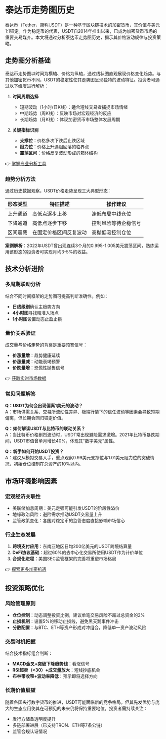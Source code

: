 # 泰达币走势图历史

泰达币（Tether，简称USDT）是一种基于区块链技术的加密货币，其价值与美元1:1锚定。作为稳定币的代表，USDT自2014年推出以来，已成为加密货币市场的重要交易媒介。本文将通过分析泰达币走势图历史，揭示其价格波动规律与投资策略。

## 走势图分析基础
泰达币走势图以时间为横轴、价格为纵轴，通过线状图直观展现价格变化趋势。与其他加密货币不同，USDT的稳定性使其走势图呈现独特的波动特征。投资者可通过以下维度进行解析：

1. **时间周期选择**  
   - 短期波动（1小时/日K线）：适合短线交易者捕捉市场情绪
   - 中期趋势（周K线）：反映市场对宏观经济的反应
   - 长期趋势（月K线）：体现加密货币市场整体发展周期

2. **关键指标识别**  
   - **支撑位**：价格多次下跌后止跌区域
   - **阻力位**：价格上升遇阻回落的临界点
   - **震荡区间**：价格反复波动形成的箱体结构

👉 [掌握专业分析工具](https://bit.ly/okx_welcome)

### 趋势分析方法
通过历史数据观察，USDT价格走势呈现三大典型形态：

| 形态类型   | 特征描述                | 操作建议               |
|------------|-------------------------|------------------------|
| 上升通道   | 高低点逐步上移          | 逢低布局中线仓位       |
| 下降通道   | 高低点逐步下移          | 控制风险等待企稳信号   |
| 区间震荡   | 在固定价格区间反复波动  | 高抛低吸控制仓位       |

**案例解析**：2022年USDT曾出现连续3个月的0.995-1.005美元震荡区间，熟练运用该形态的投资者可实现月均3-5%的收益。

## 技术分析进阶
### 多周期联动分析
结合不同时间框架的走势图可提高判断准确性。例如：
- **日线级别**确认主趋势方向
- **4小时图**寻找精准入场点
- **1小时图**设置动态止盈止损

### 量价关系验证
成交量与价格走势的背离是重要预警信号：
- **价涨量增**：趋势健康延续
- **价涨量减**：动能衰竭预警
- **价跌量增**：恐慌性抛售信号

👉 [获取实时市场数据](https://bit.ly/okx_welcome)

### 常见问题解答
**Q：USDT为何会出现偏离1美元的波动？**  
A：市场供需关系、交易所流动性差异、极端行情下的信任波动等因素会导致短期偏离，但长期会回归锚定价值。

**Q：如何解读USDT与比特币的联动关系？**  
A：当比特币价格剧烈波动时，USDT常出现避险需求激增。2021年比特币暴跌期间，USDT市值曾单月增长40%，体现其"数字美元"属性。

**Q：新手如何开始USDT投资？**  
A：建议从模拟交易入手，重点观察0.99美元支撑位与1.01美元阻力位的突破情况，初始仓位控制在总资产的10%以内。

## 市场环境影响因素
### 宏观经济关联性
- 美联储加息周期：美元走强可能引发USDT的阶段性溢价
- 地缘政治风险：避险需求推动USDT交易量上升
- 监管政策变化：各国对稳定币的监管态度直接影响市场信心

### 行业生态发展
1. **跨境支付应用**：东南亚地区日均200亿美元的USDT跨境结算量
2. **DeFi协议基础**：超过60%的去中心化交易所使用USDT作为计价单位
3. **合规化进程**：美国SEC监管框架的完善将重塑市场格局

👉 [探索更多加密机遇](https://bit.ly/okx_welcome)

## 投资策略优化
### 风险管理原则
- **仓位控制**：动态调整投资比例，建议单笔交易风险不超过总资金的2%
- **止损机制**：设置5%的移动止损线，避免黑天鹅事件冲击
- **分散配置**：与BTC、ETH等资产形成对冲组合，降低单一资产波动风险

### 交易时机把握
结合技术指标组合判断：
- **MACD金叉+突破下降趋势线**：看涨信号
- **RSI超卖（<30）+成交量放大**：短线抄底机会
- **布林带收窄+波动率降低**：预示即将选择方向

### 长期价值展望
随着各国央行数字货币的推进，USDT可能面临新的竞争格局。但其先发优势与庞大的生态应用使其在可预见的未来仍将保持重要地位。投资者需持续关注：
- 发行方储备透明度提升
- 多链部署进展（已支持TRON、ETH等7条公链）
- 监管合规认证情况
